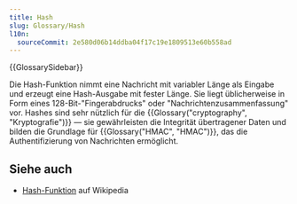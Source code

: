```yaml
---
title: Hash
slug: Glossary/Hash
l10n:
  sourceCommit: 2e580d06b14ddba04f17c19e1809513e60b558ad
---
```


{{GlossarySidebar}}

Die Hash-Funktion nimmt eine Nachricht mit variabler Länge als Eingabe und erzeugt eine Hash-Ausgabe mit fester Länge. Sie liegt üblicherweise in Form eines 128-Bit-"Fingerabdrucks" oder "Nachrichtenzusammenfassung" vor. Hashes sind sehr nützlich für die {{Glossary("cryptography", "Kryptografie")}} — sie gewährleisten die Integrität übertragener Daten und bilden die Grundlage für {{Glossary("HMAC", "HMAC")}}, das die Authentifizierung von Nachrichten ermöglicht.

## Siehe auch

- [Hash-Funktion](https://en.wikipedia.org/wiki/Hash_function) auf Wikipedia
